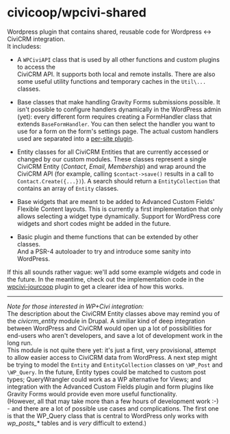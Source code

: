 civicoop/wpcivi-shared
======================

Wordpress plugin that contains shared, reusable code for Wordpress <-> CiviCRM integration.  
It includess:

* A `WPCiviAPI` class that is used by all other functions and custom plugins to access the  
  CiviCRM API. It supports both local and remote installs. There are also some useful 
  utility functions and temporary caches in the `Util\...` classes.

* Base classes that make handling Gravity Forms submissions possible. It isn't possible to
  configure handlers dynamically in the WordPress admin (yet): every different form requires 
  creating a FormHandler class that extends `BaseFormHandler`. You can then select the handler
  you want to use for a form on the form's settings page. The actual custom handlers used are
  separated into a [per-site plugin](https://github.com/civicoop/wpcivi-jourcoop).
  
* Entity classes for all CiviCRM Entities that are currently accessed or changed by our custom
  modules. These classes represent a single CiviCRM Entity (*Contact*, *Email*, *Membership*)
  and wrap around the CiviCRM API (for example, calling `$contact->save()`  results in a call
  to `Contact.Create({...})`). A search should return a `EntityCollection` that contains an
  array of `Entity` classes.  
  
* Base widgets that are meant to be added to Advanced Custom Fields' Flexible Content layouts.
  This is currently a first implementation that only allows selecting a widget type dynamically.
  Support for WordPress core widgets and short codes might be added in the future.
  
* Basic plugin and theme functions that can be extended by other classes.  
  And a PSR-4 autoloader to try and introduce some sanity into WordPress.

If this all sounds rather vague: we'll add some example widgets and code in the future.
In the meantime, check out the implementation code in the [wpcivi-jourcoop](https://github.com/civicoop/wpcivi-jourcoop)
plugin to get a clearer idea of how this works.

----------

*Note for those interested in WP+Civi integration:*  
The description about the CiviCRM Entity classes above may remind you of the
*civicrm_entity* module in Drupal. A similiar kind of deep integration between WordPress
and CiviCRM would open up a lot of possibilities for end-users who aren't developers,
and save a lot of development work in the long run.  
This module is not quite there yet: it's just a first, very provisional, attempt to allow 
easier access to CiviCRM data from WordPress. A next step might be trying to model the 
`Entity` and `EntityCollection` classes on `\WP_Post` and `\WP_Query`.
In the future, Entity types could be matched to custom post types; QueryWrangler could work
as a WP alternative for Views; and integration with the Advanced Custom Fields plugin and
form plugins like Gravity Forms would provide even more useful functionality.  
(However, all that may take more than a few hours of development work :-) - and there are
a lot of possible use cases and complications. The first one is that the WP_Query class that 
is central to WordPress only works with *wp_posts_** tables and is *very* difficult to extend.)
